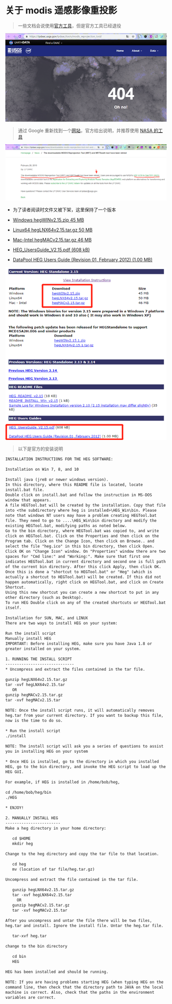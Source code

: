 # 关于 modis 遥感影像重投影

> 一些文档会说使用[官方工具](https://lpdaac.usgs.gov/lpdaac/tools/modis_reprojection_tool)，但是官方工具已经退役

![](./pic/reprojection_tool_retried.png)

> 通过 Google 重新找到一个[网站](https://lpdaac.usgs.gov/news/downloadable-modis-reprojection-tool-mrt-and-mrtswath-tool-have-been-retired/)，官方给出说明，并推荐使用 [NASA 的工具](https://newsroom.gsfc.nasa.gov/sdptoolkit/HEG/HEGHome.html?_ga=2.55042859.1202840432.1563158659-1415489196.1556534620)

![](./pic/reprojection_tool_new_one.png)

- 为了读者阅读时文件又被下架，这里保持了一个版本

- [Windows hegWINv2.15.zip 45 MB](https://jxjjxy-my.sharepoint.com/:u:/g/personal/1jtbiljrw_t_odmail_cn/Ea_uke7iIhZHtawNJkbUKpoBWkrYMvNZeF7aAcBPJvmBbw?e=Y9MFLS)

- [Linux64 hegLNX64v2.15.tar.gz 50 MB](https://jxjjxy-my.sharepoint.com/:u:/g/personal/1jtbiljrw_t_odmail_cn/ERFYNQ49E1JNoslclnRKaysBQ9f-WB4gjtRv9ZRgKcYfng?e=KQJLcX)

- [Mac-Intel hegMACv2.15.tar.gz	46 MB](https://jxjjxy-my.sharepoint.com/:u:/g/personal/1jtbiljrw_t_odmail_cn/EUAwVet7tL1EpkCfFv42okgBnJ8WNHmmJym6MCck5Y6t5Q?e=c8Oinw)

- [HEG_UsersGuide_V2.15.pdf (608 kB)](https://jxjjxy-my.sharepoint.com/:b:/g/personal/1jtbiljrw_t_odmail_cn/EcsaaOfXYh1FuJb9LIcvFuYB3fnxVnfs_oxQHtkXLfgNkg?e=ajoVYk)

- [DataPool HEG Users Guide (Revision 01, February 2012) (1.00 MB)](https://jxjjxy-my.sharepoint.com/:b:/g/personal/1jtbiljrw_t_odmail_cn/ESsw6BXIGIZEtFYADfELUsYBkY62FnStUwvTxY3R-3kZ-Q?e=t2ZCq8)

![](./pic/new_reprojection_tool_site.png)

> 以下是官方的安装说明

```
INSTALLATION INSTRUCTIONS FOR THE HEG SOFTWARE:

Installation on Win 7, 8, and 10

Install java (jre8 or newer windows version).
In this directory, where this README file is located, locate install.bat file.
Double click on install.bat and follow the instruction in MS-DOS window that appears.
A file HEGTool.bat will be created by the installation. Copy that file into <the subdirectory where heg is installed>\HEG_Win\bin. Please note that windows NT users may have a problem creating HEGTool.bat file. They need to go to ....\HEG_Win\bin directory and modify the existing HEGTool.bat, modifying paths as noted below.
Go to the bin directory, where HEGTool.bat was copied to, and write click on HEGTool.bat. Click on the Properties and then click on the Program tab. Click on the Change Icon, then click on Browse.. and select the file "heg.ico" in this bin directory, then click Open. Click OK on "Change Icon" window. On "Properties" window there are two spaces for "Cmd line:" and "Working:". Make sure that first one indicates HEGTool.bat in current directory and second one is full path of the current bin directory. After this click Apply, then click OK.
Once this is done a "shortcut to HEGTool.bat" or "Heg" (which is actually a shortcut to HEGTool.bat) will be created. If this did not happen automatically, right click on HEGTool.bat, and click on Create Shortcut.
Using this new shortcut you can create a new shortcut to put in any other directory (such as Desktop).
To run HEG Double click on any of the created shortcuts or HEGTool.bat itself.

Installation for SUN, MAC, and LINUX
There are two ways to install HEG on your system:

Run the install script
Manually install HEG
IMPORTANT: Before installing HEG, make sure you have Java 1.8 or greater installed on your system.

1. RUNNING THE INSTALL SCRIPT
------------------------------
* Uncompress and extract the files contained in the tar file.

gunzip hegLNX64v2.15.tar.gz
tar -xvf hegLNX64v2.15.tar
   OR
gunzip hegMACv2.15.tar.gz
tar -xvf hegMACv2.15.tar

NOTE: Once the install script runs, it will automatically removes heg.tar from your current directory. If you want to backup this file, now is the time to do so. 

* Run the install script
./install

NOTE: The install script will ask you a series of questions to assist you in installing HEG on your system

* Once HEG is installed, go to the directory in which you installed HEG, go to the bin directory, and invoke the HEG script to load up the HEG GUI.

For example, if HEG is installed in /home/bob/heg,

cd /home/bob/heg/bin
./HEG

* ENJOY!

2. MANUALLY INSTALL HEG
------------------------
Make a heg directory in your home directory:

   cd $HOME
   mkdir heg

Change to the heg directory and copy the tar file to that location.

   cd heg
   mv (location of tar file/heg.tar.gz)

Uncompress and extract the file contained in the tar file.

   gunzip hegLNX64v2.15.tar.gz
   tar -xvf hegLNX64v2.15.tar
     OR
   gunzip hegMACv2.15.tar.gz
   tar -xvf hegMACv2.15.tar

After you uncompress and untar the file there will be two files, heg.tar and install. Ignore the install file. Untar the heg.tar file.

   tar-xvf heg.tar

change to the bin directory

   cd bin
   HEG

HEG has been installed and should be running.

NOTE: If you are having problems starting HEG (when typing HEG on the command line, then check that the directory path to JAVA on the local machine is correct. Also, check that the paths in the environment variables are correct.
```


